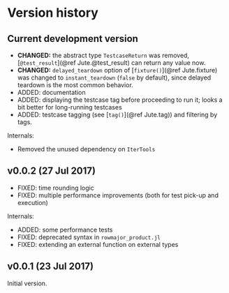 # Version history


## Current development version

* **CHANGED:** the abstract type `TestcaseReturn` was removed, [`@test_result`](@ref Jute.@test_result) can return any value now.
* **CHANGED:** `delayed_teardown` option of [`fixture()`](@ref Jute.fixture) was changed to `instant_teardown` (`false` by default), since delayed teardown is the most common behavior.
* ADDED: documentation
* ADDED: displaying the testcase tag before proceeding to run it; looks a bit better for long-running testcases
* ADDED: testcase tagging (see [`tag()`](@ref Jute.tag)) and filtering by tags.

Internals:

* Removed the unused dependency on `IterTools`


## v0.0.2 (27 Jul 2017)

* FIXED: time rounding logic
* FIXED: multiple performance improvements (both for test pick-up and execution)

Internals:

* ADDED: some performance tests
* FIXED: deprecated syntax in `rowmajor_product.jl`
* FIXED: extending an external function on external types


## v0.0.1 (23 Jul 2017)

Initial version.
